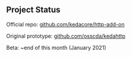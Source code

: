 ## Project Status

Official repo: [github.com/kedacore/http-add-on](https://github.com/kedacore/http-add-on)

Original prototype: [github.com/osscda/kedahttp](https://github.com/osscda/kedahttp)

Beta: ~end of this month (January 2021)
